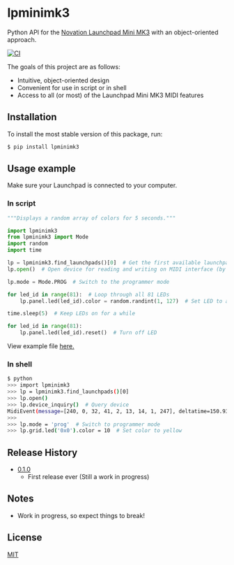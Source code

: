 # lpminimk3
Python API for the [Novation Launchpad Mini MK3](https://novationmusic.com/en/launch/launchpad-mini) with an object-oriented approach.

[![CI](https://github.com/obeezzy/lpminimk3/actions/workflows/main.yml/badge.svg)](https://github.com/obeezzy/lpminimk3/actions/workflows/main.yml)

The goals of this project are as follows:
* Intuitive, object-oriented design
* Convenient for use in script or in shell
* Access to all (or most) of the Launchpad Mini MK3 MIDI features


## Installation
To install the most stable version of this package, run:
```bash
$ pip install lpminimk3
```


## Usage example
Make sure your Launchpad is connected to your computer.

### In script
```python
"""Displays a random array of colors for 5 seconds."""

import lpminimk3
from lpminimk3 import Mode
import random
import time

lp = lpminimk3.find_launchpads()[0]  # Get the first available launchpad
lp.open()  # Open device for reading and writing on MIDI interface (by default)

lp.mode = Mode.PROG  # Switch to the programmer mode

for led_id in range(81):  # Loop through all 81 LEDs
    lp.panel.led(led_id).color = random.randint(1, 127)  # Set LED to a random color

time.sleep(5)  # Keep LEDs on for a while

for led_id in range(81):
    lp.panel.led(led_id).reset()  # Turn off LED

```
View example file [here.](examples/flash.py)

### In shell
```bash
$ python
>>> import lpminimk3
>>> lp = lpminimk3.find_launchpads()[0]
>>> lp.open()
>>> lp.device_inquiry()  # Query device
MidiEvent(message=[240, 0, 32, 41, 2, 13, 14, 1, 247], deltatime=150.938086752)
>>>
>>> lp.mode = 'prog'  # Switch to programmer mode
>>> lp.grid.led('0x0').color = 10  # Set color to yellow
```


## Release History
* [0.1.0](releases/tag/v0.1.0)
    * First release ever (Still a work in progress)


## Notes
* Work in progress, so expect things to break!


## License
[MIT](https://choosealicense.com/licenses/mit/)

